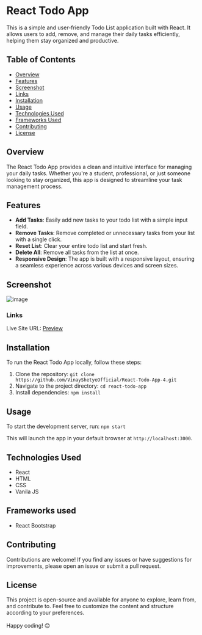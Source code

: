 # React Todo App

This is a simple and user-friendly Todo List application built with React. It allows users to add, remove, and manage their daily tasks efficiently, helping them stay organized and productive.

## Table of Contents

- [Overview](#overview)
- [Features](#features)
- [Screenshot](#screenshot)
- [Links](#links)
- [Installation](#installation)   
- [Usage](#usage)
- [Technologies Used](#technologies-used)
- [Frameworks Used](#frameworks-used)
- [Contributing](#contributing)
- [License](#license)

## Overview

The React Todo App provides a clean and intuitive interface for managing your daily tasks. Whether you're a student, professional, or just someone looking to stay organized, this app is designed to streamline your task management process.

## Features

- **Add Tasks**: Easily add new tasks to your todo list with a simple input field.
- **Remove Tasks**: Remove completed or unnecessary tasks from your list with a single click.
- **Reset List**: Clear your entire todo list and start fresh.
- **Delete All**: Remove all tasks from the list at once.
- **Responsive Design**: The app is built with a responsive layout, ensuring a seamless experience across various devices and screen sizes.

## Screenshot
![image](https://github.com/VinayShetyeOfficial/React-Todo-App-4/assets/100470361/d5437dcd-c3d9-4e8c-8a01-03f342e72695)

### Links

Live Site URL: [Preview](https://animated-sunshine-9d02c8.netlify.app/)


## Installation

To run the React Todo App locally, follow these steps:

1. Clone the repository: `git clone https://github.com/VinayShetyeOfficial/React-Todo-App-4.git`
2. Navigate to the project directory: `cd react-todo-app`
3. Install dependencies: `npm install`

## Usage

To start the development server, run: `npm start`

This will launch the app in your default browser at `http://localhost:3000`.

## Technologies Used

- React
- HTML
- CSS
- Vanila JS

## Frameworks used
- React Bootstrap

## Contributing

Contributions are welcome! If you find any issues or have suggestions for improvements, please open an issue or submit a pull request.

## License
This project is open-source and available for anyone to explore, learn from, and contribute to.
Feel free to customize the content and structure according to your preferences. <br><br> Happy coding! 😊
